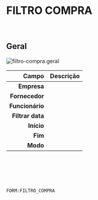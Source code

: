 # FILTRO COMPRA
<br>

## Geral
![filtro-compra.geral](https://raw.githubusercontent.com/netforcews/docs-erp/master/geral/imagens/filtro-compra.geral.png)

Campo | Descrição
--:|---
**Empresa** | 
**Fornecedor** | 
**Funcionário** | 
**Filtrar data** | 
**Início** | 
**Fim** | 
**Modo** | 
<br>
<br>
<br>
<br>

```FORM:FILTRO_COMPRA```
